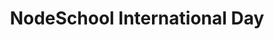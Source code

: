 ---
layout: event
title: NodeSchool International Day
description: May 21st, 2016 1:00 pm to 5:00 pm at HQ Raleigh 310 South Harrington Street, Raleigh, NC
meetup_link: http://www.meetup.com/triangle-nodejs/events/229421792/
---